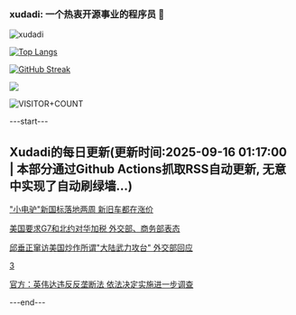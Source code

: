 ### xudadi: 一个热衷开源事业的程序员 👋

![xudadi](https://github-readme-stats-git-masterorgs-github-readme-stats-team.vercel.app/api?username=xudadi)

[![Top Langs](https://github-readme-stats.vercel.app/api/top-langs/?username=xudadi)](https://github.com/anuraghazra/github-readme-stats)

[![GitHub Streak](https://streak-stats.demolab.com?user=xudadi&locale=zh_Hans)](https://git.io/streak-stats)

![](https://raw.githubusercontent.com/xudadi/xudadi/main/assets/github-contribution-grid-snake.svg)

![VISITOR+COUNT](https://komarev.com/ghpvc/?username=xudadi&label=VISITOR+COUNT)


---start---

## Xudadi的每日更新(更新时间:2025-09-16 01:17:00 | 本部分通过Github Actions抓取RSS自动更新, 无意中实现了自动刷绿墙...)

["小电驴"新国标落地两周 新旧车都在涨价](https://m.163.com/news/article/K9H143AO0511U82T.html)

[美国要求G7和北约对华加税 外交部、商务部表态](https://m.163.com/news/article/K9GVB9HQ0519DDQ2.html)

[邱垂正窜访美国炒作所谓"大陆武力攻台" 外交部回应](https://m.163.com/news/article/K9GR90K50512D3VJ.html)

[3](https://m.163.com/touch/news/sub/domestic)

[官方：英伟达违反反垄断法 依法决定实施进一步调查](https://m.163.com/news/article/K9GQPRMR0001899O.html)

---end---
